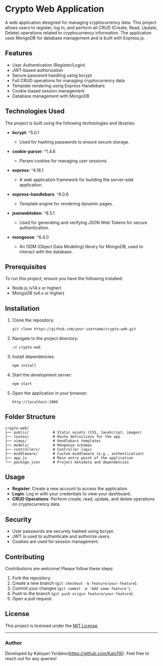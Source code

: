 # Crypto Web Application

A web application designed for managing cryptocurrency data. This project allows users to register, log in, and perform all CRUD (Create, Read, Update, Delete) operations related to cryptocurrency information. The application uses MongoDB for database management and is built with Express.js.

## Features

- User Authentication (Register/Login)
- JWT-based authorization
- Secure password handling using bcrypt
- Full CRUD operations for managing cryptocurrency data
- Template rendering using Express Handlebars
- Cookie-based session management
- Database management with MongoDB

## Technologies Used

The project is built using the following technologies and libraries:

- **bcrypt**: ^5.0.1
  - Used for hashing passwords to ensure secure storage.

- **cookie-parser**: ^1.4.6
  - Parses cookies for managing user sessions.

- **express**: ^4.18.1
  - A web application framework for building the server-side application.

- **express-handlebars**: ^6.0.6
  - Template engine for rendering dynamic pages.

- **jsonwebtoken**: ^8.5.1
  - Used for generating and verifying JSON Web Tokens for secure authentication.

- **mongoose**: ^6.4.0
  - An ODM (Object Data Modeling) library for MongoDB, used to interact with the database.

## Prerequisites

To run this project, ensure you have the following installed:

- Node.js (v14.x or higher)
- MongoDB (v4.x or higher)

## Installation

1. Clone the repository:
   ```bash
   git clone https://github.com/your-username/crypto-web.git
   ```

2. Navigate to the project directory:
   ```bash
   cd crypto-web
   ```

3. Install dependencies:
   ```bash
   npm install
   ```

4. Start the development server:
   ```bash
   npm start
   ```

5. Open the application in your browser:
   ```
   http://localhost:3000
   ```

## Folder Structure

```
crypto-web/
├── public/           # Static assets (CSS, JavaScript, images)
├── routes/           # Route definitions for the app
├── views/            # Handlebars templates
├── models/           # Mongoose schemas
├── controllers/      # Controller logic
├── middleware/       # Custom middleware (e.g., authentication)
├── app.js            # Main entry point of the application
└── package.json      # Project metadata and dependencies
```

## Usage

- **Register**: Create a new account to access the application.
- **Login**: Log in with your credentials to view your dashboard.
- **CRUD Operations**: Perform create, read, update, and delete operations on cryptocurrency data.

## Security

- User passwords are securely hashed using bcrypt.
- JWT is used to authenticate and authorize users.
- Cookies are used for session management.

## Contributing

Contributions are welcome! Please follow these steps:

1. Fork the repository.
2. Create a new branch (`git checkout -b feature/your-feature`).
3. Commit your changes (`git commit -m 'Add some feature'`).
4. Push to the branch (`git push origin feature/your-feature`).
5. Open a pull request.

## License

This project is licensed under the [MIT License](LICENSE).

---

### Author

Developed by Kaloyan Yordano(https://github.com/Kalo116). Feel free to reach out for any queries!
